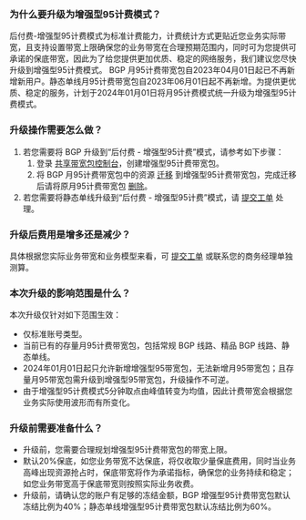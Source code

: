 ### 为什么要升级为增强型95计费模式？
后付费-增强型95计费模式为标准计费能力，计费统计方式更贴近您业务实际带宽，且支持设置带宽上限确保您的业务带宽在合理预期范围内，同时可为您提供可承诺的保底带宽，因此为了给您提供更加优质、稳定的网络服务，我们建议您尽快升级到增强型95计费模式。
BGP 月95计费带宽包自2023年04月01日起已不再新增新用户。静态单线月95计费带宽包自2023年06月01日起不再新增。为提供更优质、稳定的服务，计划于2024年01月01日将月95计费模式统一升级为增强型95计费模式。

### 升级操作需要怎么做？
1. 若您需要将 BGP 升级到“后付费 - 增强型95计费”模式，请参考如下步骤：
	1. 登录 [共享带宽包控制台](https://console.cloud.tencent.com/vpc/package?rid=1)，创建增强型95计费带宽包。
	2. 将 BGP 月95计费带宽包中的资源 [迁移](https://www.tencentcloud.com/document/product/684/45860) 到增强型95计费带宽包，完成迁移后请将原月95计费带宽包 [删除](https://www.tencentcloud.com/zh/document/product/684/34598)。
2. 若您需要将静态单线升级到“后付费 - 增强型95计费”模式，请 [提交工单](https://console.cloud.tencent.com/workorder/category) 处理。

### 升级后费用是增多还是减少？
具体根据您实际业务带宽和业务模型来看，可 [提交工单](https://console.cloud.tencent.com/workorder/category) 或联系您的商务经理单独测算。

### 本次升级的影响范围是什么？
本次升级仅针对如下范围生效：
- 仅标准账号类型。
- 当前已有的存量月95计费带宽包，包括常规 BGP 线路、精品 BGP 线路、静态单线。
- 2024年01月01日起只允许新增增强型95带宽包，无法新增月95带宽包；且存量月95带宽包需升级到增强型95带宽包，升级操作不可逆。
- 由于增强型95计费模式5分钟取点由峰值转变为均值，因此计费带宽会根据您业务实际使用波形而有所变化。

### 升级前需要准备什么？
- 升级前，您需要合理规划增强型95计费带宽包的带宽上限。
- 默认20%保底，如您业务带宽不达保底，将仅收取少量保底费用，同时当业务高峰出现资源抢占时，保底带宽将作为承诺指标，确保您的业务持续和稳定；如您业务带宽高于保底带宽则按照实际业务收费。
- 升级前，请确认您的账户有足够的冻结金额，BGP 增强型95计费带宽包默认冻结比例为40%；静态单线增强型95计费带宽包默认冻结比例为60%。
